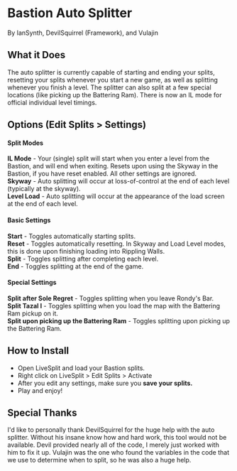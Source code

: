 # Bastion Auto Splitter
By IanSynth, DevilSquirrel (Framework), and Vulajin

## What it Does

The auto splitter is currently capable of starting and ending your splits, resetting your splits whenever you start a new game, as well as splitting whenever you finish a level. The splitter can also split at a few special locations (like picking up the Battering Ram). There is now an IL mode for official individual level timings.

## Options (Edit Splits > Settings)

#### Split Modes
**IL Mode** - Your (single) split will start when you enter a level from the Bastion, and will end when exiting. Resets upon using the Skyway in the Bastion, if you have reset enabled. All other settings are ignored.  
**Skyway** - Auto splitting will occur at loss-of-control at the end of each level (typically at the skyway).  
**Level Load** - Auto splitting will occur at the appearance of the load screen at the end of each level.  

#### Basic Settings

**Start** - Toggles automatically starting splits.  
**Reset** - Toggles automatically resetting. In Skyway and Load Level modes, this is done upon finishing loading into Rippling Walls.  
**Split** - Toggles splitting after completing each level.  
**End** - Toggles splitting at the end of the game.

#### Special Settings

**Split after Sole Regret** - Toggles splitting when you leave Rondy's Bar.  
**Split Tazal I** - Toggles splitting when you load the map with the Battering Ram pickup on it.  
**Split upon picking up the Battering Ram** - Toggles splitting upon picking up the Battering Ram.  


## How to Install

- Open LiveSplit and load your Bastion splits.
- Right click on LiveSplit > Edit Splits > Activate
- After you edit any settings, make sure you **save your splits.**
- Play and enjoy!

## Special Thanks

I'd like to personally thank DevilSquirrel for the huge help with the auto splitter. Without his insane know how and hard work, this tool would not be available. Devil provided nearly all of the code, I merely just worked with him to fix it up. Vulajin was the one who found the variables in the code that we use to determine when to split, so he was also a huge help.
